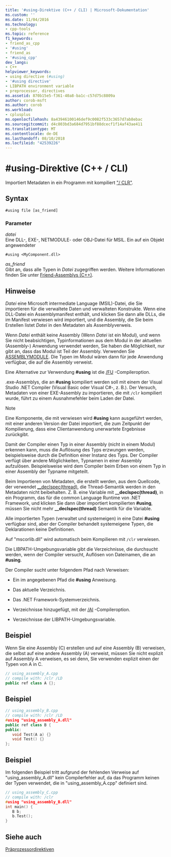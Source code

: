 ```yaml
---
title: '#using-Direktive (C++ / CLI) | Microsoft-Dokumentation'
ms.custom: ''
ms.date: 11/04/2016
ms.technology:
- cpp-tools
ms.topic: reference
f1_keywords:
- friend_as_cpp
- '#using'
- friend_as
- '#using_cpp'
dev_langs:
- C++
helpviewer_keywords:
- using directive (#using)
- '#using directive'
- LIBPATH environment variable
- preprocessor, directives
ms.assetid: 870b15e5-f361-40a8-ba1c-c57d75c8809a
author: corob-msft
ms.author: corob
ms.workload:
- cplusplus
ms.openlocfilehash: 8a43946100146def9c0082f533c3657d7ab8ebac
ms.sourcegitcommit: d4c803bd3a684d7951bf88dcecf1f14af43ae411
ms.translationtype: MT
ms.contentlocale: de-DE
ms.lasthandoff: 08/10/2018
ms.locfileid: "42539226"
---
```

# <a name="using-directive-ccli"></a>#using-Direktive (C++ / CLI)
Importiert Metadaten in ein Programm mit kompiliert ["/ CLR"](../build/reference/clr-common-language-runtime-compilation.md).  
  
## <a name="syntax"></a>Syntax  
  
```  
#using file [as_friend]  
```  
  
### <a name="parameters"></a>Parameter  
*datei*  
Eine DLL-, EXE-, NETMODULE- oder OBJ-Datei für MSIL. Ein auf ein Objekt angewendeter  
  
`#using <MyComponent.dll>`  
  
*as_friend*  
Gibt an, dass alle Typen in *Datei* zugegriffen werden. Weitere Informationen finden Sie unter [Friend-Assemblys (C++)](../dotnet/friend-assemblies-cpp.md).  
  
## <a name="remarks"></a>Hinweise  
 
*Datei* eine Microsoft intermediate Language (MSIL)-Datei, die Sie importieren für die verwaltete Daten und verwalteten Konstrukte. Wenn eine DLL-Datei ein Assemblymanifest enthält, und klicken Sie dann alle DLLs, die im Manifest verwiesen wird importiert, und die Assembly, die Sie beim Erstellen listet *Datei* in den Metadaten als Assemblyverweis.  
  
Wenn *Datei* enthält keine Assembly (Wenn *Datei* ist ein Modul), und wenn Sie nicht beabsichtigen, Typinformationen aus dem Modul in der aktuellen (Assembly-) Anwendung verwendet werden, Sie haben die Möglichkeit, nur gibt an, dass das Modul ist Teil der Assembly. Verwenden Sie [ASSEMBLYMODULE](../build/reference/assemblymodule-add-a-msil-module-to-the-assembly.md). Die Typen im Modul wären dann für jede Anwendung verfügbar, die auf die Assembly verweist.  
  
Eine Alternative zur Verwendung **#using** ist die [/FU](../build/reference/fu-name-forced-hash-using-file.md) -Compileroption.  
  
.exe-Assemblys, die an **#using** kompiliert werden soll mit einem der Visual Studio .NET Compiler (Visual Basic oder Visual C#-, z. B.).  Der Versuch, Metadaten von einer EXE-Assembly zu importieren, die mit `/clr` kompiliert wurde, führt zu einem Ausnahmefehler beim Laden der Datei.  
  
> [!NOTE]
> Eine Komponente, die mit verwiesen wird **#using** kann ausgeführt werden, mit einer anderen Version der Datei importiert, die zum Zeitpunkt der Kompilierung, dass eine Clientanwendung unerwartete Ergebnisse zurückgibt.  
  
Damit der Compiler einen Typ in einer Assembly (nicht in einem Modul) erkennen kann, muss die Auflösung des Typs erzwungen werden, beispielsweise durch die Definition einer Instanz des Typs. Der Compiler verfügt über andere Möglichkeiten, Typnamen in einer Assembly aufzulösen. Beispielsweise wird dem Compiler beim Erben von einem Typ in einer Assembly der Typname mitgeteilt.  
  
Beim Importieren von Metadaten, die erstellt werden, aus dem Quellcode, der verwendet [__declspec(thread)](../cpp/thread.md), die Thread-Semantik werden in den Metadaten nicht beibehalten. Z. B. eine Variable mit **__declspec(thread)**, in ein Programm, das für die common Language Runtime von .NET Framework, und klicken Sie dann über importiert kompilierten **#using**, müssen Sie nicht mehr **__declspec(thread)** Semantik für die Variable.  
  
Alle importierten Typen (verwaltet und systemeigen) in eine Datei **#using** verfügbar sind, aber der Compiler behandelt systemeigene Typen, die Deklarationen keine Definitionen.  
  
Auf "mscorlib.dll" wird automatisch beim Kompilieren mit `/clr` verwiesen.  
  
Die LIBPATH-Umgebungsvariable gibt die Verzeichnisse, die durchsucht werden, wenn der Compiler versucht, Auflösen von Dateinamen, die an **#using**.  
  
Der Compiler sucht unter folgendem Pfad nach Verweisen:  
  
- Ein im angegebenen Pfad die **#using** Anweisung.  
  
- Das aktuelle Verzeichnis.  
  
- Das .NET Framework-Systemverzeichnis.  
  
- Verzeichnisse hinzugefügt, mit der [/AI](../build/reference/ai-specify-metadata-directories.md) -Compileroption.  
  
- Verzeichnisse der LIBPATH-Umgebungsvariable.  
  
## <a name="example"></a>Beispiel  
 
Wenn Sie eine Assembly (C) erstellen und auf eine Assembly (B) verweisen, die selbst auf eine andere Assembly (A) verweist, müssen Sie nicht explizit auf Assembly A verweisen, es sei denn, Sie verwenden explizit einen der Typen von A in C.  
  
```cpp  
// using_assembly_A.cpp  
// compile with: /clr /LD  
public ref class A {};  
```  
  
## <a name="example"></a>Beispiel  
  
```cpp  
// using_assembly_B.cpp  
// compile with: /clr /LD  
#using "using_assembly_A.dll"  
public ref class B {  
public:  
   void Test(A a) {}  
   void Test() {}  
};    
```  
  
## <a name="example"></a>Beispiel  
 
Im folgenden Beispiel tritt aufgrund der fehlenden Verweise auf "using_assembly_A.dll" kein Compilerfehler auf, da das Programm keinen der Typen verwendet, die in "using_assembly_A.cpp" definiert sind.  
  
```cpp  
// using_assembly_C.cpp  
// compile with: /clr  
#using "using_assembly_B.dll"  
int main() {  
   B b;  
   b.Test();  
}  
```  
  
## <a name="see-also"></a>Siehe auch 

[Präprozessordirektiven](../preprocessor/preprocessor-directives.md)